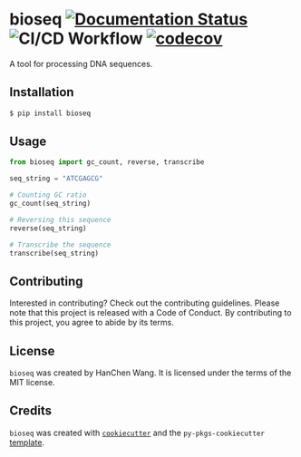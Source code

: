 # bioseq [![Documentation Status](https://readthedocs.org/projects/bioseq/badge/?version=latest)](https://bioseq.readthedocs.io/en/latest/?badge=latest) ![CI/CD Workflow](https://github.com/hcwang24/bioseq/actions/workflows/ci-cd.yml/badge.svg) [![codecov](https://codecov.io/gh/hcwang24/bioseq/graph/badge.svg?token=T1HC6RXKEQ)](https://codecov.io/gh/hcwang24/bioseq)

A tool for processing DNA sequences.

## Installation

```bash
$ pip install bioseq
```

## Usage

```python
from bioseq import gc_count, reverse, transcribe

seq_string = "ATCGAGCG"

# Counting GC ratio
gc_count(seq_string)

# Reversing this sequence
reverse(seq_string)

# Transcribe the sequence
transcribe(seq_string)
```

## Contributing

Interested in contributing? Check out the contributing guidelines. Please note that this project is released with a Code of Conduct. By contributing to this project, you agree to abide by its terms.

## License

`bioseq` was created by HanChen Wang. It is licensed under the terms of the MIT license.

## Credits

`bioseq` was created with [`cookiecutter`](https://cookiecutter.readthedocs.io/en/latest/) and the `py-pkgs-cookiecutter` [template](https://github.com/py-pkgs/py-pkgs-cookiecutter).

